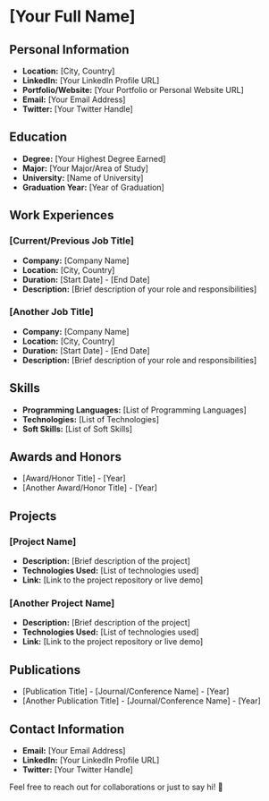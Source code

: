 # [Your Full Name]

## Personal Information
- **Location:** [City, Country]
- **LinkedIn:** [Your LinkedIn Profile URL]
- **Portfolio/Website:** [Your Portfolio or Personal Website URL]
- **Email:** [Your Email Address]
- **Twitter:** [Your Twitter Handle]

## Education
- **Degree:** [Your Highest Degree Earned]
- **Major:** [Your Major/Area of Study]
- **University:** [Name of University]
- **Graduation Year:** [Year of Graduation]

## Work Experiences
### [Current/Previous Job Title]
- **Company:** [Company Name]
- **Location:** [City, Country]
- **Duration:** [Start Date] - [End Date]
- **Description:** [Brief description of your role and responsibilities]

### [Another Job Title]
- **Company:** [Company Name]
- **Location:** [City, Country]
- **Duration:** [Start Date] - [End Date]
- **Description:** [Brief description of your role and responsibilities]

## Skills
- **Programming Languages:** [List of Programming Languages]
- **Technologies:** [List of Technologies]
- **Soft Skills:** [List of Soft Skills]

## Awards and Honors
- [Award/Honor Title] - [Year]
- [Another Award/Honor Title] - [Year]

## Projects
### [Project Name]
- **Description:** [Brief description of the project]
- **Technologies Used:** [List of technologies used]
- **Link:** [Link to the project repository or live demo]

### [Another Project Name]
- **Description:** [Brief description of the project]
- **Technologies Used:** [List of technologies used]
- **Link:** [Link to the project repository or live demo]

## Publications
- [Publication Title] - [Journal/Conference Name] - [Year]
- [Another Publication Title] - [Journal/Conference Name] - [Year]

## Contact Information
- **Email:** [Your Email Address]
- **LinkedIn:** [Your LinkedIn Profile URL]
- **Twitter:** [Your Twitter Handle]

Feel free to reach out for collaborations or just to say hi! 🚀
